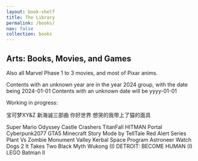 ```yaml
---
layout: book-shelf
title: The Library
permalink: /books/
nav: false
collection: books
---
```


## Arts: Books, Movies, and Games

Also all Marvel Phase 1 to 3 movies, and most of Pixar anims.

Contents with an unknown year are in the year 2024 group, with the date being 2024-01-01
Contents with an unknown date will be yyyy-01-01

Working in progress:

宝可梦XY&Z
新海诚三部曲
你好世界
想哭的我带上了猫的面具

Super Mario Odyssey
Castle Crashers
TitanFall
HITMAN
Portal
Cyberpunk2077
GTA5
Minecraft Story Mode by TellTale
Red Alert Series
Plant Vs Zombie
Monument Valley
Kerbal Space Program
Astroneer
Watch Dogs 2
It Takes Two
Black Myth Wukong (I)
DETROIT: BECOME HUMAN (I)
LEGO Batman II
